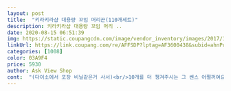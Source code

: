 ```yaml
---
layout: post 
title:  "키라키라샵 대용량 꼬임 머리끈(110개세트)" 
description: 키라키라샵 대용량 꼬임 머리 ..
date: 2020-08-15 06:51:39 
img: https://static.coupangcdn.com/image/vendor_inventory/images/2017/12/27/13/4/260e6d5a-b971-4d2d-a507-ca7571de7a15.jpg 
linkUrl: https://link.coupang.com/re/AFFSDP?lptag=AF3600438&subid=ahnPublicAsk&pageKey=56608212&itemId=195870214&vendorItemId=3466552626&traceid=V0-113-355d7ce24b7879a2 
categories: [1008] 
color: 03A9F4 
price: 5930 
author: Ask View Shop 
cont:  "(다이소에서 포장 비닐같은거 사서)<br/>10개를 더 챙겨주시는 그 쎈스 어쩔꺼여요<br/>110개로 알고 시켰는데<br/>120개라고? 깔별로 10 개씩.<br/>.<br/>12묶음이니깐... <br/>120개맞는데.<br/>.<br/><br/>5천원대로 괜찮은 머리끈 구입<br/>ㅎㅎ이건 완존 득템 얏호<br/>감사히 감사히 잘 쓸께요<br/>구매하고 몇개씩 나눠서 쓰라고 주니 좋아하더라구요<br/>그냥 안세어보았어요<br/>그래서 찾다찾다 발견한게 바로 요머리끈<br/>그런 머리끈은 안사는게 낫죠<br/>근데근데<br/>금액까지 착해요<br/>내가 잘못봤나? 갯수를 잘못 새었나?<br/>냄새야 빼면 되니깐!<br/>너무 너무 좋아요.<br/> 색깔별로 잘 받았습니다.<br/> 그리고 짱짱해요! 손목에 차도 안아프고... <br/>1년 넘게 쓰겠어요 ㅎㅎ<br/>대박 추천!<br/>더군다나 갯수도 혜자<br/>머리끈 줄을 중간에 연결해논거는 쓰다가 백빵 끊어지거나<br/>머리끈을 사도사도 왜 없어지는걸까요?<br/>머리끈이라해도 다 같은 머리끈이 아니에요<br/>머리숱 많은 엄마가 사용하기에도 37개월 아기가 사용하기에도 적절해요<br/>몇년동안은 머리끈 안사고 쓸수있어요<br/>받아서 꺼냈더니 기름냄새? 는 좀 났어요ㅠ<br/>배송은 3일정도 걸렸구요 개수는 110개가 맞는지 세어보진 않았습니다<br/>버리지않고 계속 사용하니 일년 넘게 사용할수있어요<br/>상품평에 갯수 모자흔다고 쓰신분도 계신데 그냥 쓰려고 합니다<br/>색깔도 여러가지라 심심하지도않고<br/>셋이서 아주 풍족하게 베풀기도 하면서 쓸께요♡<br/>아는언니네 가서 사용해보니 편리하고 좋다고 느꼈는데 쿠팡에 비슷한 헤어밴드가 나와서 구입했어요<br/>어린이집 생일선물로도 좋겠어요<br/>우체국택배로 안전배송됐구요<br/>울집에 여자가 셋!<br/>이거 무조건 구매해서 사용하세요<br/>이건 우리집만의 고민이 아닐꺼라 생각되네요 ㅎㅎㅎ<br/>일년정도 사용한거 같은데 끈어지지않고 늘어나지않아서<br/>일회용이 아니라 경제적이고 아기 머리 고무줄 묶어준거 항상 아파해서 가위로 자르는데 번거로움이줄어서 더좋아요<br/>중간에 연결된부분도없고 늘어날 일도없을거같은<br/>추천 합니다 컬러 여러가지로 담겨왔어요<br/>한쪽이 늘어나는 경우가 있죠.<br/>.<br/>이럼 버려야되요<br/>" 
---
```

